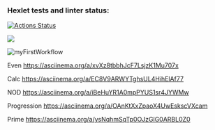 ### Hexlet tests and linter status:
[![Actions Status](https://github.com/12oprs/java-project-lvl1/workflows/hexlet-check/badge.svg)](https://github.com/12oprs/java-project-lvl1/actions)

<a href="https://codeclimate.com/github/codeclimate/codeclimate/maintainability"><img src="https://api.codeclimate.com/v1/badges/a99a88d28ad37a79dbf6/maintainability" /></a>

![myFirstWorkflow](https://github.com/12oprs/java-project-lvl1/actions/workflows/myFirstWorkflow.yml/badge.svg)

Even
https://asciinema.org/a/xvXz8tbbhJcF7LsjzK1Mu707x

Calc
https://asciinema.org/a/EC8V9ARWYTghsUL4HihElAf77

NOD
https://asciinema.org/a/iBeHuYR1A0mpPYUS1sr4JYWMw

Progression
https://asciinema.org/a/OAnKtXxZpaoX4UwEskscVXcam

Prime
https://asciinema.org/a/ysNqhmSqTp0OJzGlG0ARBL0Z0
